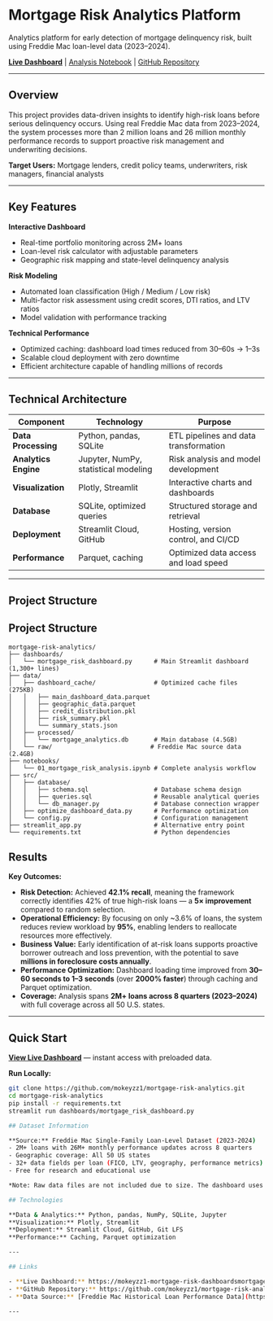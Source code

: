 # Mortgage Risk Analytics Platform

Analytics platform for early detection of mortgage delinquency risk, built using Freddie Mac loan-level data (2023–2024).

**[Live Dashboard](https://mokeyzz1-mortgage-risk-dashboardsmortgage-risk-dashboard-6nzvum.streamlit.app)** | [Analysis Notebook](notebooks/01_mortgage_risk_analysis.ipynb) | [GitHub Repository](https://github.com/mokeyzz1/mortgage-risk-analytics)

---

## Overview

This project provides data-driven insights to identify high-risk loans before serious delinquency occurs. Using real Freddie Mac data from 2023–2024, the system processes more than 2 million loans and 26 million monthly performance records to support proactive risk management and underwriting decisions.  

**Target Users:** Mortgage lenders, credit policy teams, underwriters, risk managers, financial analysts  

---

## Key Features

**Interactive Dashboard**
- Real-time portfolio monitoring across 2M+ loans  
- Loan-level risk calculator with adjustable parameters  
- Geographic risk mapping and state-level delinquency analysis  

**Risk Modeling**
- Automated loan classification (High / Medium / Low risk)  
- Multi-factor risk assessment using credit scores, DTI ratios, and LTV ratios  
- Model validation with performance tracking  

**Technical Performance**
- Optimized caching: dashboard load times reduced from 30–60s → 1–3s  
- Scalable cloud deployment with zero downtime  
- Efficient architecture capable of handling millions of records  

---

## Technical Architecture

| Component            | Technology                  | Purpose                                  |
|----------------------|-----------------------------|------------------------------------------|
| **Data Processing**  | Python, pandas, SQLite      | ETL pipelines and data transformation    |
| **Analytics Engine** | Jupyter, NumPy, statistical modeling | Risk analysis and model development |
| **Visualization**    | Plotly, Streamlit           | Interactive charts and dashboards        |
| **Database**         | SQLite, optimized queries   | Structured storage and retrieval         |
| **Deployment**       | Streamlit Cloud, GitHub     | Hosting, version control, and CI/CD      |
| **Performance**      | Parquet, caching            | Optimized data access and load speed     |

---

## Project Structure


## Project Structure

```
mortgage-risk-analytics/
├── dashboards/
│   └── mortgage_risk_dashboard.py      # Main Streamlit dashboard (1,300+ lines)
├── data/
│   ├── dashboard_cache/                # Optimized cache files (275KB)
│   │   ├── main_dashboard_data.parquet
│   │   ├── geographic_data.parquet
│   │   ├── credit_distribution.pkl
│   │   ├── risk_summary.pkl
│   │   └── summary_stats.json
│   ├── processed/
│   │   └── mortgage_analytics.db       # Main database (4.5GB)
│   └── raw/                           # Freddie Mac source data (2.4GB)
├── notebooks/
│   └── 01_mortgage_risk_analysis.ipynb # Complete analysis workflow
├── src/
│   ├── database/
│   │   ├── schema.sql                  # Database schema design
│   │   ├── queries.sql                 # Reusable analytical queries
│   │   └── db_manager.py               # Database connection wrapper
│   ├── optimize_dashboard_data.py      # Performance optimization
│   └── config.py                       # Configuration management
├── streamlit_app.py                    # Alternative entry point
└── requirements.txt                    # Python dependencies
```
## Results

**Key Outcomes:**  
- **Risk Detection:** Achieved **42.1% recall**, meaning the framework correctly identifies 42% of true high-risk loans — a **5× improvement** compared to random selection.  
- **Operational Efficiency:** By focusing on only ~3.6% of loans, the system reduces review workload by **95%**, enabling lenders to reallocate resources more effectively.  
- **Business Value:** Early identification of at-risk loans supports proactive borrower outreach and loss prevention, with the potential to save **millions in foreclosure costs annually**.  
- **Performance Optimization:** Dashboard loading time improved from **30–60 seconds to 1–3 seconds** (over **2000% faster**) through caching and Parquet optimization.  
- **Coverage:** Analysis spans **2M+ loans across 8 quarters (2023–2024)** with full coverage across all 50 U.S. states.  

---

## Quick Start

**[View Live Dashboard](https://mokeyzz1-mortgage-risk-dashboardsmortgage-risk-dashboard-6nzvum.streamlit.app)** — instant access with preloaded data.  

**Run Locally:**  
```bash
git clone https://github.com/mokeyzz1/mortgage-risk-analytics.git
cd mortgage-risk-analytics
pip install -r requirements.txt
streamlit run dashboards/mortgage_risk_dashboard.py

## Dataset Information

**Source:** Freddie Mac Single-Family Loan-Level Dataset (2023-2024)
- 2M+ loans with 26M+ monthly performance updates across 8 quarters
- Geographic coverage: All 50 US states
- 32+ data fields per loan (FICO, LTV, geography, performance metrics)
- Free for research and educational use

*Note: Raw data files are not included due to size. The dashboard uses optimized cache files for demonstration.*

## Technologies

**Data & Analytics:** Python, pandas, NumPy, SQLite, Jupyter
**Visualization:** Plotly, Streamlit 
**Deployment:** Streamlit Cloud, GitHub, Git LFS
**Performance:** Caching, Parquet optimization

---

## Links

- **Live Dashboard:** https://mokeyzz1-mortgage-risk-dashboardsmortgage-risk-dashboard-6nzvum.streamlit.app
- **GitHub Repository:** https://github.com/mokeyzz1/mortgage-risk-analytics
- **Data Source:** [Freddie Mac Historical Loan Performance Data](https://www.freddiemac.com/research/datasets/sf-loanlevel-dataset)

---